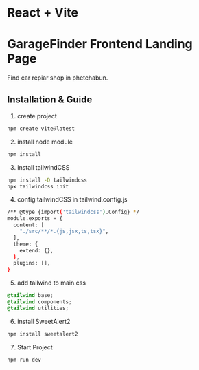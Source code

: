 # React + Vite
# GarageFinder Frontend Landing Page

Find car repiar shop in phetchabun.

## Installation & Guide

1. create project
```bash
npm create vite@latest
```
2. install node module
```bash
npm install
```
3. install tailwindCSS
```bash
npm install -D tailwindcss
npx tailwindcss init
```
4. config tailwindCSS in tailwind.config.js
```bash
/** @type {import('tailwindcss').Config} */
module.exports = {
  content: [
    "./src/**/*.{js,jsx,ts,tsx}",
  ],
  theme: {
    extend: {},
  },
  plugins: [],
}
```
5. add tailwind to main.css
```css
@tailwind base;
@tailwind components;
@tailwind utilities;
```
6. install SweetAlert2
```bash
npm install sweetalert2
```
7. Start Project
```bash
npm run dev
```
